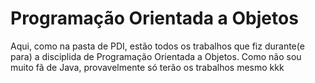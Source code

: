 # Programação Orientada a Objetos
Aqui, como na pasta de PDI, estão todos os trabalhos que fiz durante(e para) a disciplida de Programação Orientada a Objetos. Como não sou muito fã de Java, provavelmente só terão os trabalhos mesmo kkk
